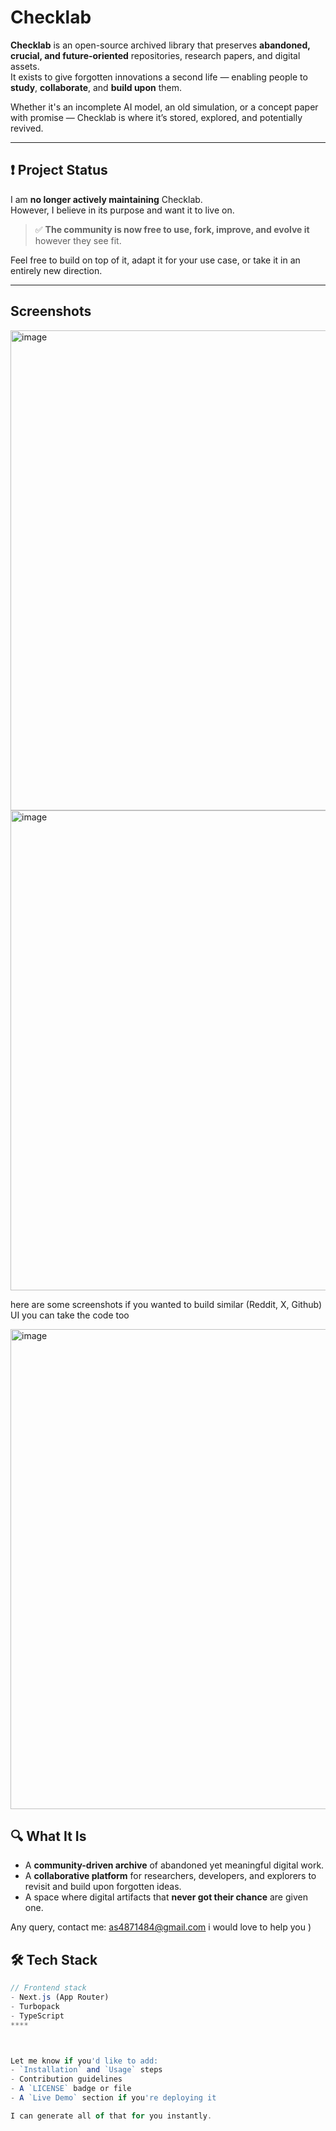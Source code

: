 # Checklab

**Checklab** is an open-source archived library that preserves **abandoned, crucial, and future-oriented** repositories, research papers, and digital assets.  
It exists to give forgotten innovations a second life — enabling people to **study**, **collaborate**, and **build upon** them.



Whether it's an incomplete AI model, an old simulation, or a concept paper with promise — Checklab is where it’s stored, explored, and potentially revived.

---

## ❗ Project Status

I am **no longer actively maintaining** Checklab.  
However, I believe in its purpose and want it to live on.

> ✅ **The community is now free to use, fork, improve, and evolve it** however they see fit.

Feel free to build on top of it, adapt it for your use case, or take it in an entirely new direction.

---

## Screenshots

<img width="1366" height="768" alt="image" src="https://github.com/user-attachments/assets/5dc68c53-0d92-491d-aef1-7f839dae2311" />

<img width="1366" height="768" alt="image" src="https://github.com/user-attachments/assets/8d927fdb-8ab4-4f1c-b2b0-ed82ffdea1e5" />

here are some screenshots if you wanted to build similar (Reddit, X, Github) UI you can take the code too

<img width="1366" height="768" alt="image" src="https://github.com/user-attachments/assets/94850a4b-9919-4d80-b909-902d3c1c3075" />

## 🔍 What It Is

- A **community-driven archive** of abandoned yet meaningful digital work.
- A **collaborative platform** for researchers, developers, and explorers to revisit and build upon forgotten ideas.
- A space where digital artifacts that **never got their chance** are given one.

Any query, contact me: as4871484@gmail.com i would love to help you )

## 🛠 Tech Stack

```ts
// Frontend stack
- Next.js (App Router)
- Turbopack
- TypeScript
****



Let me know if you'd like to add:
- `Installation` and `Usage` steps  
- Contribution guidelines  
- A `LICENSE` badge or file  
- A `Live Demo` section if you're deploying it

I can generate all of that for you instantly.
